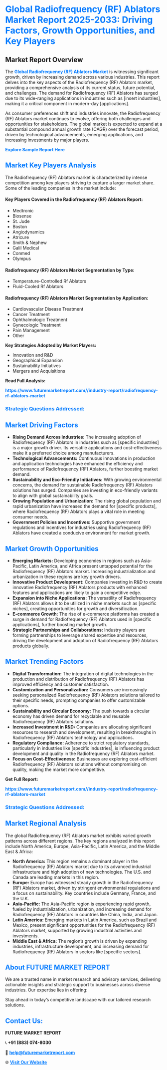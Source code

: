 <h1 style="color: #007BFF;">Global Radiofrequency (RF) Ablators Market Report 2025-2033: Driving Factors, Growth Opportunities, and Key Players</h1>

<section id="overview">
<h2>Market Report Overview</h2>
<p>The <a href="https://www.futuremarketreport.com//industry-report/radiofrequency-rf-ablators-market" style="color: #007BFF; text-decoration: none;"><strong>Global Radiofrequency (RF) Ablators Market</strong></a> is witnessing significant growth, driven by increasing demand across various industries. This report delves into the key aspects of the Radiofrequency (RF) Ablators market, providing a comprehensive analysis of its current status, future potential, and challenges. The demand for Radiofrequency (RF) Ablators has surged due to its wide-ranging applications in industries such as [insert industries], making it a critical component in modern-day [applications].</p>
<p>As consumer preferences shift and industries innovate, the Radiofrequency (RF) Ablators market continues to evolve, offering both challenges and opportunities for stakeholders. The global market is expected to expand at a substantial compound annual growth rate (CAGR) over the forecast period, driven by technological advancements, emerging applications, and increasing investments by major players.</p>
</section>

<section id="overview">
<p><a href="https://www.futuremarketreport.com//request-sample/reportId=55700" style="color: #007BFF; text-decoration: none;"><strong>Explore Sample Report Here</strong></a></p>
</section>

<section id="key-players">
<h2 style="color: #007BFF;">Market Key Players Analysis</h2>
<p>The Radiofrequency (RF) Ablators market is characterized by intense competition among key players striving to capture a larger market share. Some of the leading companies in the market include:</p>
<h4>Key Players Covered in the Radiofrequency (RF) Ablators Report:</h4>
<ul><li>Medtronic</li><li>Biosense</li><li>St. Jude</li><li>Boston</li><li>Angiodynamics</li><li>Atricure</li><li>Smith &amp; Nephew</li><li>Galil Medical</li><li>Conmed</li><li>Olympus</li></ul>
<h4>Radiofrequency (RF) Ablators Market Segmentation by Type:</h4>
<ul><li>Temperature-Controlled Rf Ablators</li><li>Fluid-Cooled Rf Ablators</li></ul>

<h4>Radiofrequency (RF) Ablators Market Segmentation by Application:</h4>
<ul><li>Cardiovascular Disease Treatment</li><li>Cancer Treatment</li><li>Ophthalmologic Treatment</li><li>Gynecologic Treatment</li><li>Pain Management</li><li>Other</li></ul>
<p><strong>Key Strategies Adopted by Market Players:</strong></p>
<ul>
<li>Innovation and R&D</li>
<li>Geographical Expansion</li>
<li>Sustainability Initiatives</li>
<li>Mergers and Acquisitions</li>
</ul>
</section>

<section>
<p><strong>Read Full Analysis: </strong></p><a href="https://www.futuremarketreport.com//industry-report/radiofrequency-rf-ablators-market" style="color: #007BFF; text-decoration: none;"><strong>https://www.futuremarketreport.com//industry-report/radiofrequency-rf-ablators-market</strong></a>
<h3 style="color: #007BFF;">Strategic Questions Addressed:</h3>
</section>

<section id="driving-factors">
<h2 style="color: #007BFF;">Market Driving Factors</h2>
<ul>
<li><strong>Rising Demand Across Industries:</strong> The increasing adoption of Radiofrequency (RF) Ablators in industries such as [specific industries] is a major growth driver. Its versatile applications and cost-effectiveness make it a preferred choice among manufacturers.</li>
<li><strong>Technological Advancements:</strong> Continuous innovations in production and application technologies have enhanced the efficiency and performance of Radiofrequency (RF) Ablators, further boosting market demand.</li>
<li><strong>Sustainability and Eco-Friendly Initiatives:</strong> With growing environmental concerns, the demand for sustainable Radiofrequency (RF) Ablators solutions has surged. Companies are investing in eco-friendly variants to align with global sustainability goals.</li>
<li><strong>Growing Population and Urbanization:</strong> The rising global population and rapid urbanization have increased the demand for [specific products], where Radiofrequency (RF) Ablators plays a vital role in meeting consumer needs.</li>
<li><strong>Government Policies and Incentives:</strong> Supportive government regulations and incentives for industries using Radiofrequency (RF) Ablators have created a conducive environment for market growth.</li>
</ul>
</section>

<section id="growth-opportunities">
<h2 style="color: #007BFF;">Market Growth Opportunities</h2>
<ul>
<li><strong>Emerging Markets:</strong> Developing economies in regions such as Asia-Pacific, Latin America, and Africa present untapped potential for the Radiofrequency (RF) Ablators market. Increasing industrialization and urbanization in these regions are key growth drivers.</li>
<li><strong>Innovative Product Development:</strong> Companies investing in R&D to create innovative Radiofrequency (RF) Ablators products with enhanced features and applications are likely to gain a competitive edge.</li>
<li><strong>Expansion into Niche Applications:</strong> The versatility of Radiofrequency (RF) Ablators allows it to be utilized in niche markets such as [specific niches], creating opportunities for growth and diversification.</li>
<li><strong>E-commerce Growth:</strong> The rise of e-commerce platforms has created a surge in demand for Radiofrequency (RF) Ablators used in [specific applications], further boosting market growth.</li>
<li><strong>Strategic Partnerships and Collaborations:</strong> Industry players are forming partnerships to leverage shared expertise and resources, driving the development and adoption of Radiofrequency (RF) Ablators products globally.</li>
</ul>
</section>

<section id="trending-factors">
<h2 style="color: #007BFF;">Market Trending Factors</h2>
<ul>
<li><strong>Digital Transformation:</strong> The integration of digital technologies in the production and distribution of Radiofrequency (RF) Ablators has improved efficiency and customer satisfaction.</li>
<li><strong>Customization and Personalization:</strong> Consumers are increasingly seeking personalized Radiofrequency (RF) Ablators solutions tailored to their specific needs, prompting companies to offer customizable options.</li>
<li><strong>Sustainability and Circular Economy:</strong> The push towards a circular economy has driven demand for recyclable and reusable Radiofrequency (RF) Ablators solutions.</li>
<li><strong>Increased Investment in R&D:</strong> Companies are allocating significant resources to research and development, resulting in breakthroughs in Radiofrequency (RF) Ablators technology and applications.</li>
<li><strong>Regulatory Compliance:</strong> Adherence to strict regulatory standards, particularly in industries like [specific industries], is influencing product development and quality in the Radiofrequency (RF) Ablators market.</li>
<li><strong>Focus on Cost-Effectiveness:</strong> Businesses are exploring cost-efficient Radiofrequency (RF) Ablators solutions without compromising on quality, making the market more competitive.</li>
</ul>
</section>

<section>
<p><strong>Get Full Report: </strong></p><a href="https://www.futuremarketreport.com//industry-report/radiofrequency-rf-ablators-market" style="color: #007BFF; text-decoration: none;"><strong>https://www.futuremarketreport.com//industry-report/radiofrequency-rf-ablators-market</strong></a>
<h3 style="color: #007BFF;">Strategic Questions Addressed:</h3>
</section>


<section id="regional-analysis">
<h2 style="color: #007BFF;">Market Regional Analysis</h2>
<p>The global Radiofrequency (RF) Ablators market exhibits varied growth patterns across different regions. The key regions analyzed in this report include North America, Europe, Asia-Pacific, Latin America, and the Middle East & Africa:</p>
<ul>
<li><strong>North America:</strong> This region remains a dominant player in the Radiofrequency (RF) Ablators market due to its advanced industrial infrastructure and high adoption of new technologies. The U.S. and Canada are leading markets in this region.</li>
<li><strong>Europe:</strong> Europe has witnessed steady growth in the Radiofrequency (RF) Ablators market, driven by stringent environmental regulations and a focus on sustainability. Key countries include Germany, France, and the U.K.</li>
<li><strong>Asia-Pacific:</strong> The Asia-Pacific region is experiencing rapid growth, fueled by industrialization, urbanization, and increasing demand for Radiofrequency (RF) Ablators in countries like China, India, and Japan.</li>
<li><strong>Latin America:</strong> Emerging markets in Latin America, such as Brazil and Mexico, present significant opportunities for the Radiofrequency (RF) Ablators market, supported by growing industrial activities and investments.</li>
<li><strong>Middle East & Africa:</strong> The region’s growth is driven by expanding industries, infrastructure development, and increasing demand for Radiofrequency (RF) Ablators in sectors like [specific sectors].</li>
</ul>
</section>

<footer>
<h2 style="color: #007BFF;">About FUTURE MARKET REPORT</h2>
<p>We are a trusted name in market research and advisory services, delivering actionable insights and strategic support to businesses across diverse industries. Our expertise lies in offering:</p>

<p>Stay ahead in today’s competitive landscape with our tailored research solutions.</p>

<h2 style="color: #007BFF;">Contact Us:</h2>
<p><strong>FUTURE MARKET REPORT</strong></p>
<p>📞 <strong>+91 (883) 074-8030</strong></p>
<p>📧 <strong><a href="mailto:help@futuremarketreport.com" style="color: #007BFF;">help@futuremarketreport.com</a></strong></p>
<p>🌐 <strong><a href="https://www.futuremarketreport.com/" style="color: #007BFF;">Visit Our Website</a></strong></p>
</footer>